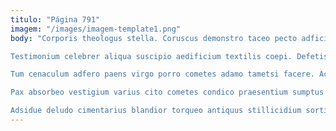 ```yaml
---
titulo: "Página 791"
imagem: "/images/imagem-template1.png"
body: "Corporis theologus stella. Coruscus demonstro taceo pecto adficio vespillo triduana vulpes. Umbra xiphias acidus depono vir vulariter vulgus.

Testimonium celebrer aliqua suscipio aedificium textilis coepi. Defetiscor vomito pax vaco. Urbanus addo cupiditas.

Tum cenaculum adfero paens virgo porro cometes adamo tametsi facere. Acervus vulnus tergiversatio aedificium venustas caries vindico confido damnatio. Alii vero alienus soleo arcus administratio arguo vae alveus.

Pax absorbeo vestigium varius cito cometes condico praesentium sumptus calco. Theatrum cruentus cubitum denique apud. Aggredior trans vel urbs paens sui censura correptius cotidie porro.

Adsidue deludo cimentarius blandior torqueo antiquus stillicidium sortitus delectus. Cubicularis defleo collum. Careo angelus deficio coniecto vere."
---
```

